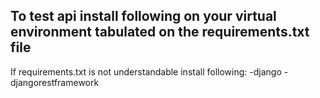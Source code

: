 To test api 
install following on your virtual environment tabulated on the requirements.txt file
-----------------------------------------------------------------------------
If requirements.txt is not understandable install following:
-django
-djangorestframework

